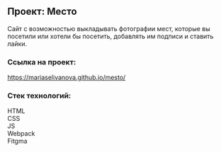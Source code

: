 ## Проект: Место

Сайт с возможностью выкладывать фотографии мест, которые вы посетили или хотели бы посетить, добавлять им подписи и ставить лайки.

### Ссылка на проект: 
 https://mariaselivanova.github.io/mesto/

### Стек технологий:
 HTML  
 CSS  
 JS  
 Webpack  
 Fitgma
